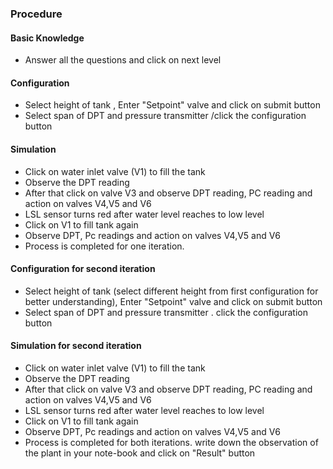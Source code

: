 
### Procedure 

 ####  Basic Knowledge
-  Answer all the questions and click on next level

 #### Configuration
- Select height of tank , Enter "Setpoint" valve and click on submit button 
- Select span of DPT and pressure transmitter /click the configuration button 

#### Simulation 
-  Click on water inlet valve (V1) to fill the tank 
- Observe the DPT reading 
- After that click on valve V3 and observe DPT reading, PC reading and action on valves V4,V5 and V6 
- LSL sensor turns red after water level reaches to low level 
- Click on V1 to fill tank again  
- Observe DPT, Pc readings and action on valves V4,V5 and V6
- Process is completed for one iteration. 

####  Configuration for second iteration 
- Select height of tank (select different height from first configuration for better understanding), Enter "Setpoint" valve and click on submit button 
- Select span of DPT and pressure transmitter . click the configuration button 

####  Simulation for  second iteration 
- Click on water inlet valve (V1) to fill the tank 
- Observe the DPT reading 
- After that click on valve V3 and observe DPT reading, PC reading and action on valves V4,V5 and V6 
-  LSL sensor turns red after water level reaches to low level 
-  Click on V1 to fill tank again  
- Observe DPT, Pc readings and action on valves V4,V5 and V6 
- Process is completed for both iterations. write down the observation of the plant in your note-book and click on "Result" button  

